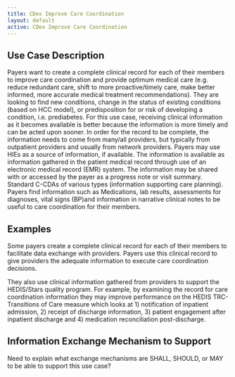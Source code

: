 ```yaml
---
title: CDex Improve Care Coordination
layout: default
active: CDex Improve Care Coordination
---
```


## Use Case Description 
Payers want to create a complete clinical record for each of their members to improve care coordination and provide optimum medical care (e.g. reduce redundant care, shift to more proactive/timely care, make better informed, more accurate medical treatment recommendations). They are looking to find new conditions, change in the status of existing conditions (based on HCC model), or predisposition for or risk of developing a condition, i.e. prediabetes. For this use case, receiving clinical information as it becomes available is better because the information is more timely and can be acted upon sooner. In order for the record to be complete, the information needs to come from many/all providers, but typically from outpatient providers and usually from network providers. Payers may use HIEs as a source of information, if available. The information is available as information gathered in the patient medical record through use of an electronic medical record (EMR) system. The information may be shared with or accessed by the payer as a progress note or visit summary. Standard C-CDAs of various types (information supporting care planning). Payers find information such as Medications, lab results, assessments for diagnoses, vital signs (BP)and information in narrative clinical notes to be useful to care coordination for their members.

## Examples
Some payers create a complete clinical record for each of their members to facilitate data exchange with providers. Payers use this clinical record to give providers the adequate information to execute care coordination decisions. 

They also use clinical information gathered from providers to support the HEDIS/Stars quality program. For example, by examining the record for care coordination information they may improve performance on the HEDIS TRC- Transitions of Care measure which looks at 1) notification of inpatient admission, 2) receipt of discharge information, 3) patient engagement after inpatient discharge and 4) medication reconciliation post-discharge.  

## Information Exchange Mechanism to Support
Need to explain what exchange mechanisms are SHALL, SHOULD, or MAY to be able to support this use case?
